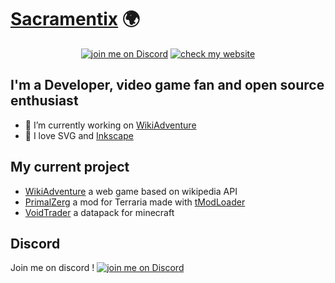 # [Sacramentix](https://sacramentix.fr) 🌍

<p align="center">
    <a href="https://discord.gg/cUnxzGa">
        <img src="https://img.shields.io/discord/755445795599417375?logo=discord"
            alt="join me on Discord"></a>
    <a href="https://sacramentix.fr">
        <img src="https://img.shields.io/website?label=sacramentix.fr&style=flat&logo=OVH&url=https%3A%2F%2Fsacramentix.fr"
            alt="check my website"></a>
</p>

## I'm a Developer, video game fan and open source enthusiast

- 🚧 I’m currently working on [WikiAdventure](https://github.com/Sacramentix/WikiAdventure/)
- 🗻 I love SVG and [Inkscape](https://inkscape.org/)

## My current project

- [WikiAdventure](https://github.com/Sacramentix/WikiAdventure/) a web game based on wikipedia API
- [PrimalZerg](https://github.com/Sacramentix/PrimalZerg) a mod for Terraria made with [tModLoader](https://github.com/tModLoader/tModLoader)
- [VoidTrader](https://github.com/Sacramentix/VoidTraderDatapack) a datapack for minecraft

## Discord

Join me on discord !
<a href="https://discord.gg/cUnxzGa">
        <img src="https://img.shields.io/discord/755445795599417375?logo=discord"
            alt="join me on Discord"></a>



[website]: https://sacramentix.fr
[discord]: https://discord.gg/cUnxzGa